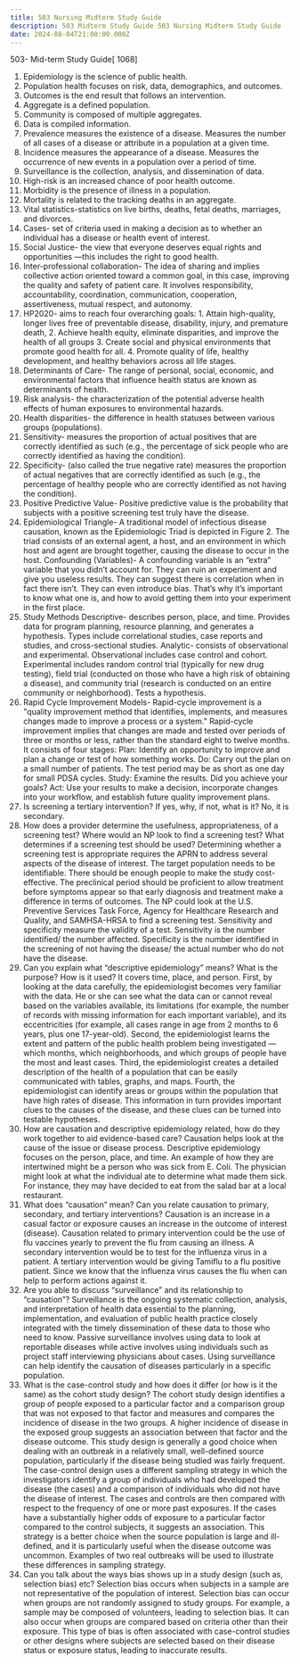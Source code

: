 ```yaml
---
title: 503 Nursing Midterm Study Guide
description: 503 Midterm Study Guide 503 Nursing Midterm Study Guide
date: 2024-08-04T21:00:00.000Z
---
```


503- Mid-term Study Guide\[ 1068]

1. Epidemiology is the science of public health.
2. Population health focuses on risk, data, demographics, and outcomes.
3. Outcomes is the end result that follows an intervention.
4. Aggregate is a defined population.
5. Community is composed of multiple aggregates.
6. Data is compiled information.
7. Prevalence measures the existence of a disease. Measures the number of all cases of a disease or attribute in a population at a given time.
8. Incidence measures the appearance of a disease. Measures the occurrence of new events in a population over a period of time.
9. Surveillance is the collection, analysis, and dissemination of data.
10. High-risk is an increased chance of poor health outcome.
11. Morbidity is the presence of illness in a population.
12. Mortality is related to the tracking deaths in an aggregate.
13. Vital statistics-statistics on live births, deaths, fetal deaths, marriages, and divorces.
14. Cases- set of criteria used in making a decision as to whether an individual has a disease or health event of interest.
15. Social Justice- the view that everyone deserves equal rights and opportunities —this includes the right to good health.
16. Inter-professional collaboration- The idea of sharing and implies collective action oriented toward a common goal, in this case, improving the quality and safety of patient care. It involves responsibility, accountability, coordination, communication, cooperation, assertiveness, mutual respect, and autonomy.
17. HP2020- aims to reach four overarching goals: 1. Attain high-quality, longer lives free of preventable disease, disability, injury, and premature death, 2. Achieve health equity, eliminate disparities, and improve the health of all groups 3. Create social and physical environments that promote good health for all. 4. Promote quality of life, healthy development, and healthy behaviors across all life stages.
18. Determinants of Care- The range of personal, social, economic, and environmental factors that influence health status are known as determinants of health.
19. Risk analysis- the characterization of the potential adverse health effects of human exposures to environmental hazards.
20. Health disparities- the difference in health statuses between various groups (populations).
21. Sensitivity- measures the proportion of actual positives that are correctly identified as such (e.g., the percentage of sick people who are correctly identified as having the condition).
22. Specificity- (also called the true negative rate) measures the proportion of actual negatives that are correctly identified as such (e.g., the percentage of healthy people who are correctly identified as not having the condition).
23. Positive Predictive Value- Positive predictive value is the probability that subjects with a positive screening test truly have the disease.
24. Epidemiological Triangle- A traditional model of infectious disease causation, known as the Epidemiologic Triad is depicted in Figure 2. The triad consists of an external agent, a host, and an environment in which host and agent are brought together, causing the disease to occur in the host. Confounding (Variables)- A confounding variable is an “extra” variable that you didn’t account for. They can ruin an experiment and give you useless results. They can suggest there is correlation when in fact there isn’t. They can even introduce bias. That’s why it’s important to know what one is, and how to avoid getting them into your experiment in the first place.
25. Study Methods Descriptive- describes person, place, and time. Provides data for program planning, resource planning, and generates a hypothesis. Types include correlational studies, case reports and studies, and cross-sectional studies.
    Analytic- consists of observational and experimental. Observational includes case control and cohort. Experimental includes random control trial (typically for new drug testing), field trial (conducted on those who have a high risk of obtaining a disease), and community trial (research is conducted on an entire community or neighborhood). Tests a hypothesis.
26. Rapid Cycle Improvement Models- Rapid-cycle improvement is a "quality improvement method that identifies, implements, and measures changes made to improve a process or a system." Rapid-cycle improvement implies that changes are made and tested over periods of three or months or less, rather than the standard eight to twelve months. It consists of four stages: Plan: Identify an opportunity to improve and plan a change or test of how something works. Do: Carry out the plan on a small number of patients. The test period may be as short as one day for small PDSA cycles. Study: Examine the results. Did you achieve your goals? Act: Use your results to make a decision, incorporate changes into your workflow, and establish future quality improvement plans.
27. Is screening a tertiary intervention? If yes, why, if not, what is it? No, it is secondary.
28. How does a provider determine the usefulness, appropriateness, of a screening test? Where would an NP look to find a screening test? What determines if a screening test should be used? Determining whether a screening test is appropriate requires the APRN to address several aspects of the disease of interest. The target population needs to be identifiable. There should be enough people to make the study cost-effective. The preclinical period should be proficient to allow treatment before symptoms appear so that early diagnosis and treatment make a difference in terms of outcomes. The NP could look at the U.S. Preventive Services Task Force, Agency for Healthcare Research and Quality, and SAMHSA-HRSA to find a screening test. Sensitivity and specificity measure the validity of a test. Sensitivity is the number identified/ the number affected. Specificity is the number identified in the screening of not having the disease/ the actual number who do not have the disease.
29. Can you explain what “descriptive epidemiology” means? What is the purpose? How is it used? It covers time, place, and person. First, by looking at the data carefully, the epidemiologist becomes very familiar with the data. He or she can see what the data can or cannot reveal based on the variables available, its limitations (for example, the number of records with missing information for each important variable), and its eccentricities (for example, all cases range in age from 2 months to 6 years, plus one 17-year-old). Second, the epidemiologist learns the extent and pattern of the public health problem being investigated — which months, which neighborhoods, and which groups of people have the most and least cases. Third, the epidemiologist creates a detailed description of the health of a population that can be easily communicated with tables, graphs, and maps. Fourth, the epidemiologist can identify areas or groups within the population that have high rates of disease. This information in turn provides important clues to the causes of the disease, and these clues can be turned into testable hypotheses.
30. How are causation and descriptive epidemiology related, how do they work together to aid evidence-based care? Causation helps look at the cause of the issue or disease process. Descriptive epidemiology focuses on the person, place, and time. An example of how they are intertwined might be a person who was sick from E. Coli. The physician might look at what the individual ate to determine what made them sick. For instance, they may have decided to eat from the salad bar at a local restaurant.
31. What does “causation” mean? Can you relate causation to primary, secondary, and tertiary interventions? Causation is an increase in a casual factor or exposure causes an increase in the outcome of interest (disease). Causation related to primary intervention could be the use of flu vaccines yearly to prevent the flu from causing an illness. A secondary intervention would be to test for the influenza virus in a patient. A tertiary intervention would be giving Tamiflu to a flu positive patient. Since we know that the influenza virus causes the flu when can help to perform actions against it.
32. Are you able to discuss “surveillance” and its relationship to “causation”? Surveillance is the ongoing systematic collection, analysis, and interpretation of health data essential to the planning, implementation, and evaluation of public health practice closely integrated with the timely dissemination of these data to those who need to know. Passive surveillance involves using data to look at reportable diseases while active involves using individuals such as project staff interviewing physicians about cases. Using surveillance can help identify the causation of diseases particularly in a specific population.
33. What is the case-control study and how does it differ (or how is it the same) as the cohort study design? The cohort study design identifies a group of people exposed to a particular factor and a comparison group that was not exposed to that factor and measures and compares the incidence of disease in the two groups. A higher incidence of disease in the exposed group suggests an association between that factor and the disease outcome. This study design is generally a good choice when dealing with an outbreak in a relatively small, well-defined source population, particularly if the disease being studied was fairly frequent. The case-control design uses a different sampling strategy in which the investigators identify a group of individuals who had developed the disease (the cases) and a comparison of individuals who did not have the disease of interest. The cases and controls are then compared with respect to the frequency of one or more past exposures. If the cases have a substantially higher odds of exposure to a particular factor compared to the control subjects, it suggests an association. This strategy is a better choice when the source population is large and ill-defined, and it is particularly useful when the disease outcome was uncommon. Examples of two real outbreaks will be used to illustrate these differences in sampling strategy.
34. Can you talk about the ways bias shows up in a study design (such as, selection bias) etc? Selection bias occurs when subjects in a sample are not representative of the population of interest. Selection bias can occur when groups are not randomly assigned to study groups. For example, a sample may be composed of volunteers, leading to selection bias. It can also occur when groups are compared based on criteria other than their exposure. This type of bias is often associated with case-control studies or other designs where subjects are selected based on their disease status or exposure status, leading to inaccurate results.
